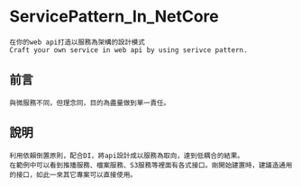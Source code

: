 # ServicePattern_In_NetCore

```
在你的web api打造以服務為架構的設計模式
Craft your own service in web api by using serivce pattern.
```
 
## 前言

```
與微服務不同，但理念同，目的為盡量做到單一責任。
```

## 說明

```
利用依賴倒置原則，配合DI，將api設計成以服務為取向，達到低耦合的結果。
在範例中可以看到推播服務、檔案服務、S3服務等裡面有各式接口。剛開始建置時，建議造通用的接口，如此一來其它專案可以直接使用。
```
